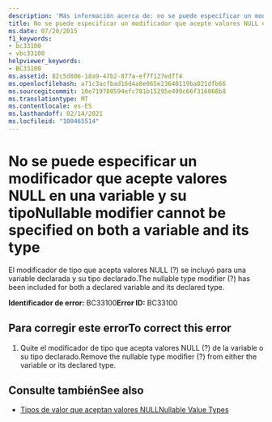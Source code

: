 ```yaml
---
description: 'Más información acerca de: no se puede especificar un modificador que acepte valores NULL en una variable y en su tipo'
title: No se puede especificar un modificador que acepte valores NULL en una variable y su tipo
ms.date: 07/20/2015
f1_keywords:
- bc33100
- vbc33100
helpviewer_keywords:
- BC33100
ms.assetid: 82c5d886-18a9-47b2-877a-ef7f127edff4
ms.openlocfilehash: a71c3acfbad16d4a8e065e23640119ba021dfb66
ms.sourcegitcommit: 10e719780594efc781b15295e499c66f316068b8
ms.translationtype: MT
ms.contentlocale: es-ES
ms.lasthandoff: 02/14/2021
ms.locfileid: "100465514"
---
```

# <a name="nullable-modifier-cannot-be-specified-on-both-a-variable-and-its-type"></a><span data-ttu-id="78c7b-103">No se puede especificar un modificador que acepte valores NULL en una variable y su tipo</span><span class="sxs-lookup"><span data-stu-id="78c7b-103">Nullable modifier cannot be specified on both a variable and its type</span></span>

<span data-ttu-id="78c7b-104">El modificador de tipo que acepta valores NULL (?) se incluyó para una variable declarada y su tipo declarado.</span><span class="sxs-lookup"><span data-stu-id="78c7b-104">The nullable type modifier (?) has been included for both a declared variable and its declared type.</span></span>  
  
 <span data-ttu-id="78c7b-105">**Identificador de error:** BC33100</span><span class="sxs-lookup"><span data-stu-id="78c7b-105">**Error ID:** BC33100</span></span>  
  
## <a name="to-correct-this-error"></a><span data-ttu-id="78c7b-106">Para corregir este error</span><span class="sxs-lookup"><span data-stu-id="78c7b-106">To correct this error</span></span>  
  
1. <span data-ttu-id="78c7b-107">Quite el modificador de tipo que acepta valores NULL (?) de la variable o su tipo declarado.</span><span class="sxs-lookup"><span data-stu-id="78c7b-107">Remove the nullable type modifier (?) from either the variable or its declared type.</span></span>  
  
## <a name="see-also"></a><span data-ttu-id="78c7b-108">Consulte también</span><span class="sxs-lookup"><span data-stu-id="78c7b-108">See also</span></span>

- [<span data-ttu-id="78c7b-109">Tipos de valor que aceptan valores NULL</span><span class="sxs-lookup"><span data-stu-id="78c7b-109">Nullable Value Types</span></span>](../programming-guide/language-features/data-types/nullable-value-types.md)
